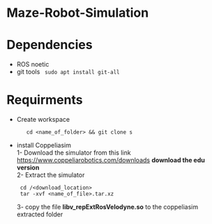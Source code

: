 # Maze-Robot-Simulation
# Dependencies 
 * ROS noetic
 * git tools
 ``` sudo apt install git-all```
# Requirments
  * Create workspace <br>
    ```mkdir <name_of_folder>
       cd <name_of_folder> && git clone s
  * install Coppeliasim </br>
    1- Download the simulator from this link https://www.coppeliarobotics.com/downloads **download the edu version** </br>
    2- Extract the simulator </br>
      ```
       cd /<download_location> 
       tar -xvf <name_of_file>.tar.xz
       ```
     3- copy the file **libv_repExtRosVelodyne.so** to the coppeliasim extracted folder </br>
   
  
  
